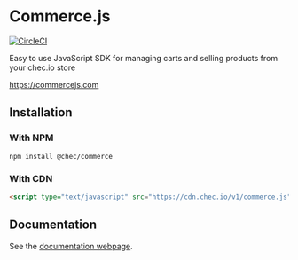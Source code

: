 # Commerce.js

[![CircleCI](https://circleci.com/gh/chec/commerce.js.svg?style=svg)](https://circleci.com/gh/chec/commerce.js)

Easy to use JavaScript SDK for managing carts and selling products from your chec.io store

https://commercejs.com

## Installation

### With NPM

`npm install @chec/commerce`

### With CDN

```html
<script type="text/javascript" src="https://cdn.chec.io/v1/commerce.js"></script>
```

## Documentation

See the [documentation webpage](https://commercejs.com/docs).
